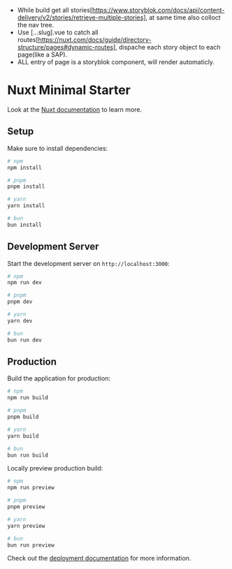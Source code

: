 
- While build get all stories[https://www.storyblok.com/docs/api/content-delivery/v2/stories/retrieve-multiple-stories], at same time also colloct the nav tree.
- Use [...slug].vue to catch all routes[https://nuxt.com/docs/guide/directory-structure/pages#dynamic-routes],  dispache each story object to each page(like a SAP).
- ALL entry of page is a storyblok component, will render automaticly.


# Nuxt Minimal Starter

Look at the [Nuxt documentation](https://nuxt.com/docs/getting-started/introduction) to learn more.

## Setup

Make sure to install dependencies:

```bash
# npm
npm install

# pnpm
pnpm install

# yarn
yarn install

# bun
bun install
```

## Development Server

Start the development server on `http://localhost:3000`:

```bash
# npm
npm run dev

# pnpm
pnpm dev

# yarn
yarn dev

# bun
bun run dev
```

## Production

Build the application for production:

```bash
# npm
npm run build

# pnpm
pnpm build

# yarn
yarn build

# bun
bun run build
```

Locally preview production build:

```bash
# npm
npm run preview

# pnpm
pnpm preview

# yarn
yarn preview

# bun
bun run preview
```

Check out the [deployment documentation](https://nuxt.com/docs/getting-started/deployment) for more information.
